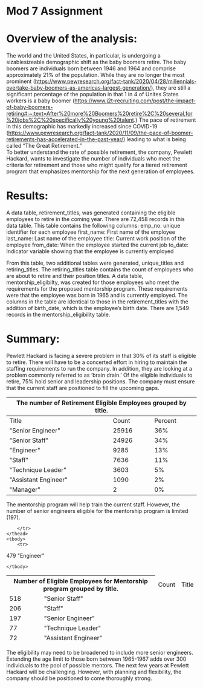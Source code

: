 # Mod 7 Assignment 
# Overview of the analysis:

The world and the United States, in particular, is undergoing a sizablesizeable demographic shift as the baby boomers retire.   The baby boomers are individuals born between 1946 and 1964 and comprise approximately 21% of the population.   While they are no longer the most prominent (https://www.pewresearch.org/fact-tank/2020/04/28/millennials-overtake-baby-boomers-as-americas-largest-generation/), they are still a significant percentage of the population in that 1 in 4 of Unites States workers is a baby boomer (https://www.j2t-recruiting.com/post/the-impact-of-baby-boomers-retiring#:~:text=After%20more%20Boomers%20retire%2C%20several,for%20jobs%2C%20specifically%20young%20talent.)  The pace of retirement in this demographic has markedly increased since COVID-19 (https://www.pewresearch.org/fact-tank/2020/11/09/the-pace-of-boomer-retirements-has-accelerated-in-the-past-year/) leading to what is being called  “The Great Retirement.”  
To better understand the rate of possible retirement, the company, Pewlett Hackard, wants to investigate the number of individuals who meet the criteria for retirement and those who might qualify for a tiered retirement program that emphasizes mentorship for the next generation of employees.

# Results:

A data table, retirement_titles,  was generated containing the eligible employees to retire in the coming year.    There are 72,458 records in this data table.  This table contains the following columns: 
emp_no: unique identifier for each employee
first_name: First name of the employee
last_name: Last name of the employee
title: Current work position of the employee
from_date: When the employee started the current job
to_date: Indicator variable showing that the employee is currently employed

From this table, two additional tables were generated, unique_titles and retiring_titles. The retiring_titles table contains the count of employees who are about to retire and their position titles. 
A data table, mentorship_eligibilty, was created for those employees who meet the requirements for the proposed mentorship program.  These requirements were that the employee was born in 1965 and is currently employed.   The columns in the table are identical to those in the retirement_titles with the addition of birth_date, which is the employee’s birth date.  There are 1,549 records in the mentorship_eligibility table.

# Summary:

Pewlett Hackard is facing a severe problem in that 30% of its staff is eligible to retire.  There will have to be a concerted effort in hiring to maintain the staffing requirements to run the company.  In addition, they are looking at a problem commonly referred to as ‘brain drain.’ Of the eligible individuals to retire, 75% hold senior and leadership positions.  The company must ensure that the current staff are positioned to fill the upcoming gaps. 

<table>
    <thead>
        <tr>
            <th colspan="3">The number of Retirement Eligible Employees grouped by title.</th>
        </tr>
    </thead>
    <tbody>
        <tr>
            <td>Title</td>
            <td>Count</td>
            <td>Percent</td>
        </tr>
        <tr>
        		<td>"Senior Engineer"</td>
			<td>25916            </td>
			<td>36%              </td>
		</tr>			
			<td>"Senior Staff"   </td>
			<td>24926            </td>
			<td>34%              </td>
		</tr>
		<tr>
		      <td>"Engineer"       </td>
			<td>9285             </td>
			<td>13%              </td>
		</tr>
		<tr>
			<td>"Staff"          </td>
			<td>7636             </td>
			<td>11%              </td>
		</tr>          
		<tr>
			<td>"Technique Leader"   </td>
			<td>3603                 </td>
			<td>5%                   </td>
		</tr>
		<tr>
			<td>"Assistant Engineer" </td>
			<td>1090                 </td>
			<td>2%                   </td>
		<tr>
			<td>"Manager"            </td>
			<td>2                    </td>
			<td>0%                   </td>
		</tr>   
    </tbody>
</table>


The mentorship program will help train the current staff. However, the number of senior engineers eligible for the mentorship program is limited (197).  

<table>
    <thead>
        <tr>
            <th colspan="2">Number of Eligible Employees for Mentorship program grouped by title.</th>

        </tr>
    </thead>
    <tbody>
        <tr>

<td>Count        </td>    
<td>Title        </td>    
        </tr>


<td>518               </td>  
<td>"Senior Staff"    </td>  
        </tr>
479          </td>  
"Engineer"   </td>  
        </tr>
<td>206       </td>  
<td>"Staff"   </td>  
        </tr>
<td>197                   </td>  
<td>"Senior Engineer"     </td>  
        </tr>
<td>77                       </td>  
<td>"Technique Leader"       </td>  
        </tr>
<td>72 					 </td>  
<td>"Assistant Engineer"       </td>  
        </tr>    

    </tbody>  
</table>      
              
The eligibility may need to be broadened to include more senior engineers.   Extending the age limit to those born between 1965-1967 adds over 300 individuals to the pool of possible mentors.
The next few years at Pewlett Hackard will be challenging. However, with planning and flexibility, the company should be positioned to come thoroughly strong.

